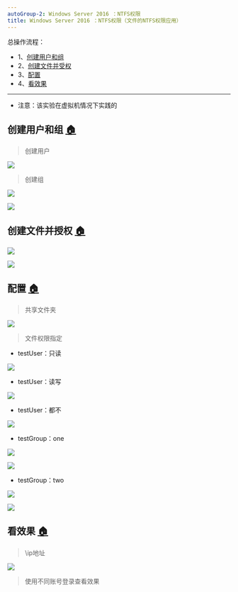 ```yaml
---
autoGroup-2: Windows Server 2016 ：NTFS权限
title: Windows Server 2016 ：NTFS权限（文件的NTFS权限应用）
---
```


总操作流程：
- 1、[创建用户和组](#index-01)
- 2、[创建文件并受权](#index-02)
- 3、[配置](#index-03)
- 4、[看效果](#index-04)

***

- 注意：该实验在虚拟机情况下实践的

## 创建用户和组 <a name="index-01" href="#" >:house:</a>

> 创建用户

![](./image/02.03-1.png)

> 创建组

![](./image/02.03-2.png)

![](./image/02.03-3.png)

## 创建文件并授权 <a name="index-02" href="#" >:house:</a>

![](./image/02.03-4.png)

![](./image/02.03-5.png)

## 配置 <a name="index-03" href="#" >:house:</a>

> 共享文件夹

![](./image/02.03-6.png)

> 文件权限指定

- testUser：只读

![](./image/02.03-7.png)

- testUser：读写

![](./image/02.03-8.png)

- testUser：都不

![](./image/02.03-9.png)

- testGroup：one

![](./image/02.03-10.png)

![](./image/02.03-11.png)

- testGroup：two

![](./image/02.03-12.png)

![](./image/02.03-13.png)


## 看效果 <a name="index-04" href="#" >:house:</a>

> \\ip地址

![](./image/02.03-14.png)

> 使用不同账号登录查看效果



